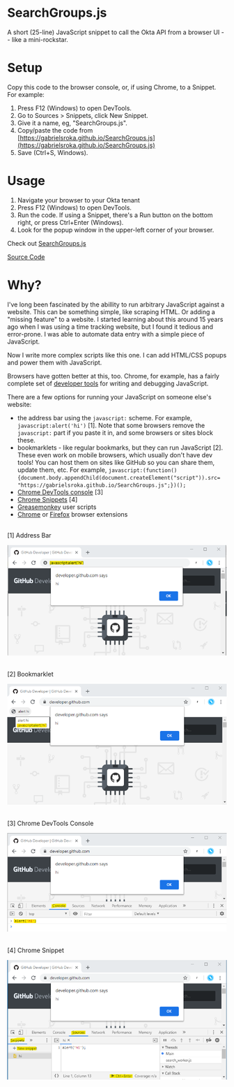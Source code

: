 # SearchGroups.js

A short (25-line) JavaScript snippet to call the Okta API from a browser UI -- like a mini-rockstar.

# Setup
Copy this code to the browser console, or, if using Chrome, to a Snippet. For example:
1. Press F12 (Windows) to open DevTools.
2. Go to Sources > Snippets, click New Snippet.
3. Give it a name, eg, "SearchGroups.js".
4. Copy/paste the code from [https://gabrielsroka.github.io/SearchGroups.js](https://gabrielsroka.github.io/SearchGroups.js)
5. Save (Ctrl+S, Windows).

# Usage
1. Navigate your browser to your Okta tenant
2. Press F12 (Windows) to open DevTools.
3. Run the code. If using a Snippet, there's a Run button on the bottom right, or press Ctrl+Enter (Windows).
4. Look for the popup window in the upper-left corner of your browser.

Check out [SearchGroups.js](https://gabrielsroka.github.io/SearchGroups.js)

[Source Code](https://github.com/gabrielsroka/gabrielsroka.github.io/blob/master/SearchGroups.js)

# Why?
I've long been fascinated by the abillity to run arbitrary JavaScript against a website. This can be something simple, like scraping HTML. Or adding a "missing feature" to a website. I started learning about this around 15 years ago when I was using a time tracking website, but I found it tedious and error-prone. I was able to automate data entry with a simple piece of JavaScript.

Now I write more complex scripts like this one. I can add HTML/CSS popups and power them with JavaScript.

Browsers have gotten better at this, too. Chrome, for example, has a fairly complete set of [developer tools](https://developers.google.com/web/tools/chrome-devtools) for writing and debugging JavaScript.

There are a few options for running your JavaScript on someone else's website:
- the address bar using the `javascript:` scheme. For example, `javascript:alert('hi')` [1]. Note that some browsers remove the `javascript:` part if you paste it in, and some browsers or sites block these.
- bookmarklets - like regular bookmarks, but they can run JavaScript [2]. These even work on mobile browsers, which usually don't have dev tools! You can host them on sites like GitHub so you can share them, update them, etc. For example, `javascript:(function(){document.body.appendChild(document.createElement("script")).src= "https://gabrielsroka.github.io/SearchGroups.js";})();`
- [Chrome DevTools console](https://developer.chrome.com/docs/devtools/console/) [3]
- [Chrome Snippets](https://developers.google.com/web/tools/chrome-devtools/javascript/snippets) [4]
- [Greasemonkey](https://addons.mozilla.org/en-US/firefox/addon/greasemonkey/) user scripts
- [Chrome](https://developer.chrome.com/extensions) or [Firefox](https://developer.mozilla.org/en-US/Add-ons/WebExtensions) browser extensions

<br>
[1] Address Bar

![Address Bar](addressbar.png)

<br>
[2] Bookmarklet

![Bookmarklet](bookmarklet.png)

<br>
[3] Chrome DevTools Console

![Chrome DevTools Console](console.png)

<br>
[4] Chrome Snippet

![Chrome Snippet](snippet.png)
